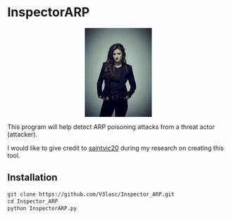 <h1>InspectorARP</h1>

<img style='display: block; 
           margin-left: auto;
           margin-right: auto;
           width: 30%;' src='Dom_DiPierro.jpg' alt='Dominique "Dom" DiPierro'>

This program will help detect ARP poisoning attacks from a threat actor (attacker).

I would like to give credit to <a href='https://github.com/saintvic20/ARP-SPOOF-DETECTOR'>saintvic20<a/> during my research on creating this tool.

<h2>Installation</h2>

```
git clone https://github.com/V3lasc/Inspector_ARP.git
cd Inspector_ARP
python InspectorARP.py
```
